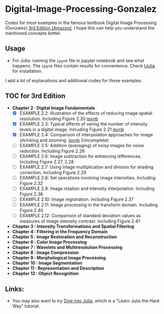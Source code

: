 # Digital-Image-Processing-Gonzalez
Codes for most examples in the famous textbook Digital Image Processing (Gonzalez) [3rd Edition [Amazon]](https://www.amazon.com/Digital-Image-Processing-Rafael-Gonzalez/dp/013168728X/ref=sr_1_2?ie=UTF8&qid=1535526723&sr=8-2&keywords=digital+image+processing). I hope this can help you understand the mentioned concepts better.


## Usage
* For Julia: running the `ipynb` file in jupyter notebook and see what happens. The `ipynb` files contain results for convenience. Check [IJulia](https://github.com/JuliaLang/IJulia.jl) for installation.

I add a lot of explanations and additional codes for these examples.

## TOC for 3rd Edition
* **Chapter 2 : Digital Image Fundamentals**
	- [x] EXAMPLE 2.2: Illustration of the effects of reducing image spatial resolution. Including Figure 2.20 [ipynb](DIP3E/Codes/Julia/Chapter-2/Example2-2.ipynb)
	- [x] EXAMPLE 2.3: Typical effects of varing the number of intensity levels in a digital image. Inlcuding Figure 2.21 [ipynb](DIP3E/Codes/Julia/Chapter-2/Example2-3.ipynb)
	- [x] EXAMPLE 2.4: Comparison of interpolation approaches for image shrinking and zooming. [ipynb](DIP3E/Codes/Julia/Chapter-2/Example2-4.ipynb) (Uncomplete)
	- [ ] EXAMPLE 2.5: Addition (averaging) of noisy images for noise reduction. Including Figure 2.26
	- [ ] EXAMPLE 2.6: Image subtraction for enhancing differences. Including Figure 2.27, 2.28
	- [ ] EXAMPLE 2.7: Using image multiplication and division for shading correction. Including Figure 2.29
	- [ ] EXAMPLE 2.8: Set operations involving image intensities. Including Figure 2.32
	- [ ] EXAMPLE 2.9: Image rotation and intensity interpolation. Including Figure 2.36
	- [ ] EXAMPLE 2.10: Image registration. Including Figure 2.37
	- [ ] EXAMPLE 2.11: Image processing in the transform domain. Including Figure 2.40
	- [ ] EXAMPLE 2.12: Comparison of standard deviation values as measures of image intensity contrast. Including Figure 2.41
* **Chapter 3 : Intensity Transformations and Spatial Filtering**
* **Chapter 4 : Filtering in the Frequency Domain**
* **Chapter 5 : Image Restoration and Reconstruction**
* **Chapter 6 : Color Image Processing**
* **Chapter 7 : Wavelets and Multiresolution Processing**
* **Chapter 8 : Image Compression**
* **Chapter 9 : Morphological Image Processing**
* **Chapter 10 : Image Segmentation**
* **Chapter 11 : Representation and Description**
* **Chapter 12 : Object Recognition**

## Links:
* You may also want to try [Dive into Julia](https://github.com/johnnychen94/Dive-Into-Julia), which is a "Learn Julia the Hard Way" tutorial.